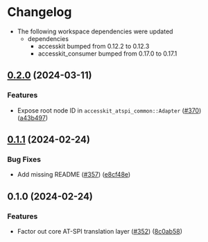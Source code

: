# Changelog

* The following workspace dependencies were updated
  * dependencies
    * accesskit bumped from 0.12.2 to 0.12.3
    * accesskit_consumer bumped from 0.17.0 to 0.17.1

## [0.2.0](https://github.com/AccessKit/accesskit/compare/accesskit_atspi_common-v0.1.2...accesskit_atspi_common-v0.2.0) (2024-03-11)


### Features

* Expose root node ID in `accesskit_atspi_common::Adapter` ([#370](https://github.com/AccessKit/accesskit/issues/370)) ([a43b497](https://github.com/AccessKit/accesskit/commit/a43b497afbbbcf90e9d15259635a329164d6a791))

## [0.1.1](https://github.com/AccessKit/accesskit/compare/accesskit_atspi_common-v0.1.0...accesskit_atspi_common-v0.1.1) (2024-02-24)


### Bug Fixes

* Add missing README ([#357](https://github.com/AccessKit/accesskit/issues/357)) ([e8cf48e](https://github.com/AccessKit/accesskit/commit/e8cf48e21be0146768b2d14289164d192823fd1f))

## 0.1.0 (2024-02-24)


### Features

* Factor out core AT-SPI translation layer ([#352](https://github.com/AccessKit/accesskit/issues/352)) ([8c0ab58](https://github.com/AccessKit/accesskit/commit/8c0ab58d441c0d4484e0bc31a554bdfb3f088cd6))

